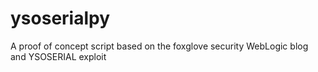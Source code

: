 # ysoserialpy
A proof of concept script based on the foxglove security WebLogic blog and YSOSERIAL exploit
